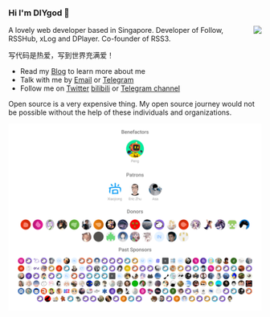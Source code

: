 ### Hi I'm DIYgod 👋

<picture>
  <source
    srcset="https://github-readme-stats-one-bice.vercel.app/api?username=diygod&show_icons=true&icon_color=0366d6&bg_color=ffffff&hide_title=true&hide_border=true&theme=github_dark&include_all_commits=true&count_private=true&role=OWNER,ORGANIZATION_MEMBER,COLLABORATOR&exclude_repo=ijkplayer,flv.js,DanmakuFlameMaster,ailab,MagicaSakura,boxing,overlord,gengine,discovery,GoogleTranslate,Weibo-Picture-Store"
    media="(prefers-color-scheme: dark)" />
  <source
    srcset="https://github-readme-stats-one-bice.vercel.app/api?username=diygod&show_icons=true&icon_color=0366d6&bg_color=ffffff&hide_title=true&hide_border=true&include_all_commits=true&count_private=true&role=OWNER,ORGANIZATION_MEMBER,COLLABORATOR&exclude_repo=ijkplayer,flv.js,DanmakuFlameMaster,ailab,MagicaSakura,boxing,overlord,gengine,discovery,GoogleTranslate,Weibo-Picture-Store"
    media="(prefers-color-scheme: light), (prefers-color-scheme: no-preference)" />
  <img src="https://github-readme-stats-one-bice.vercel.app/api?username=diygod&show_icons=true&icon_color=0366d6&bg_color=ffffff&hide_title=true&hide_border=true&include_all_commits=true&count_private=true&role=OWNER,ORGANIZATION_MEMBER,COLLABORATOR&exclude_repo=ijkplayer,flv.js,DanmakuFlameMaster,ailab,MagicaSakura,boxing,overlord,gengine,discovery,GoogleTranslate,Weibo-Picture-Store"
    align="right" />
</picture>

A lovely web developer based in Singapore.
Developer of Follow, RSSHub, xLog and DPlayer.
Co-founder of RSS3.

写代码是热爱，写到世界充满爱！

- Read my [Blog](https://diygod.cc/) to learn more about me
- Talk with me by [Email](mailto:i@diygod.me) or [Telegram](https://t.me/prpr233)
- Follow me on [Twitter](https://twitter.com/DIYgod) [bilibili](https://space.bilibili.com/2267573) or [Telegram channel](https://t.me/awesomeDIYgod)

Open source is a very expensive thing. My open source journey would not be possible without the help of these individuals and organizations.

<p align="center">
  <a href="https://github.com/DIYgod/sponsors">
    <img src="https://raw.githubusercontent.com/DIYgod/sponsors/main/sponsors.wide.svg" />
  </a>
</p>

